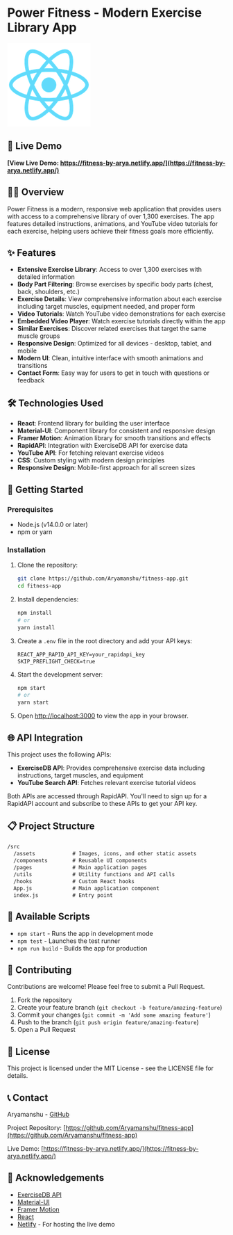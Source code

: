 # Power Fitness - Modern Exercise Library App

![Power Fitness Banner](https://github.com/Aryamanshu/fitness-app/raw/main/public/logo192.png)

## 🔗 Live Demo

**[View Live Demo: https://fitness-by-arya.netlify.app/](https://fitness-by-arya.netlify.app/)**

## 🏋️‍♂️ Overview

Power Fitness is a modern, responsive web application that provides users with access to a comprehensive library of over 1,300 exercises. The app features detailed instructions, animations, and YouTube video tutorials for each exercise, helping users achieve their fitness goals more efficiently.

## ✨ Features

- **Extensive Exercise Library**: Access to over 1,300 exercises with detailed information
- **Body Part Filtering**: Browse exercises by specific body parts (chest, back, shoulders, etc.)
- **Exercise Details**: View comprehensive information about each exercise including target muscles, equipment needed, and proper form
- **Video Tutorials**: Watch YouTube video demonstrations for each exercise
- **Embedded Video Player**: Watch exercise tutorials directly within the app
- **Similar Exercises**: Discover related exercises that target the same muscle groups
- **Responsive Design**: Optimized for all devices - desktop, tablet, and mobile
- **Modern UI**: Clean, intuitive interface with smooth animations and transitions
- **Contact Form**: Easy way for users to get in touch with questions or feedback

## 🛠️ Technologies Used

- **React**: Frontend library for building the user interface
- **Material-UI**: Component library for consistent and responsive design
- **Framer Motion**: Animation library for smooth transitions and effects
- **RapidAPI**: Integration with ExerciseDB API for exercise data
- **YouTube API**: For fetching relevant exercise videos
- **CSS**: Custom styling with modern design principles
- **Responsive Design**: Mobile-first approach for all screen sizes


## 🚀 Getting Started

### Prerequisites

- Node.js (v14.0.0 or later)
- npm or yarn

### Installation

1. Clone the repository:
   ```bash
   git clone https://github.com/Aryamanshu/fitness-app.git
   cd fitness-app
   ```

2. Install dependencies:
   ```bash
   npm install
   # or
   yarn install
   ```

3. Create a `.env` file in the root directory and add your API keys:
   ```
   REACT_APP_RAPID_API_KEY=your_rapidapi_key
   SKIP_PREFLIGHT_CHECK=true
   ```

4. Start the development server:
   ```bash
   npm start
   # or
   yarn start
   ```

5. Open [http://localhost:3000](http://localhost:3000) to view the app in your browser.

## 🌐 API Integration

This project uses the following APIs:

- **ExerciseDB API**: Provides comprehensive exercise data including instructions, target muscles, and equipment
- **YouTube Search API**: Fetches relevant exercise tutorial videos

Both APIs are accessed through RapidAPI. You'll need to sign up for a RapidAPI account and subscribe to these APIs to get your API key.

## 📋 Project Structure

```
/src
  /assets            # Images, icons, and other static assets
  /components        # Reusable UI components
  /pages             # Main application pages
  /utils             # Utility functions and API calls
  /hooks             # Custom React hooks
  App.js             # Main application component
  index.js           # Entry point
```

## 🔧 Available Scripts

- `npm start` - Runs the app in development mode
- `npm test` - Launches the test runner
- `npm run build` - Builds the app for production

## 🤝 Contributing

Contributions are welcome! Please feel free to submit a Pull Request.

1. Fork the repository
2. Create your feature branch (`git checkout -b feature/amazing-feature`)
3. Commit your changes (`git commit -m 'Add some amazing feature'`)
4. Push to the branch (`git push origin feature/amazing-feature`)
5. Open a Pull Request

## 📄 License

This project is licensed under the MIT License - see the LICENSE file for details.

## 📞 Contact

Aryamanshu - [GitHub](https://github.com/Aryamanshu)

Project Repository: [https://github.com/Aryamanshu/fitness-app](https://github.com/Aryamanshu/fitness-app)

Live Demo: [https://fitness-by-arya.netlify.app/](https://fitness-by-arya.netlify.app/)

## 🙏 Acknowledgements

- [ExerciseDB API](https://rapidapi.com/justin-WFnsXH_t6/api/exercisedb/)
- [Material-UI](https://mui.com/)
- [Framer Motion](https://www.framer.com/motion/)
- [React](https://reactjs.org/)
- [Netlify](https://www.netlify.com/) - For hosting the live demo
